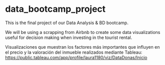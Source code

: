 # data_bootcamp_project

This is the final project of our Data Analysis & BD bootcamp. 

We will be using a scrapping from Airbnb to create some data visualizations useful for decision making when investing in the tourist rental.


Visualizaciones que muestran los factores más importantes que influyen en el precio y la valoración del inmueble realizados mediante Tableau:
https://public.tableau.com/app/profile/laura1180/viz/DataDonas/Inicio
